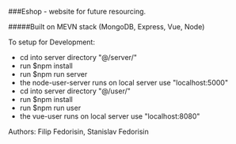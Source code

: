 ###Eshop - website for future resourcing.

#####Built on MEVN stack (MongoDB, Express, Vue, Node)

To setup for Development:

- cd into server directory "@/server/"
- run \$npm install
- run \$npm run server
- the node-user-server runs on local server use "localhost:5000"
- cd into server directory "@/user/"
- run \$npm install
- run \$npm run user
- the vue-user runs on local server use "localhost:8080"

Authors:
Filip Fedorisin,
Stanislav Fedorisin
